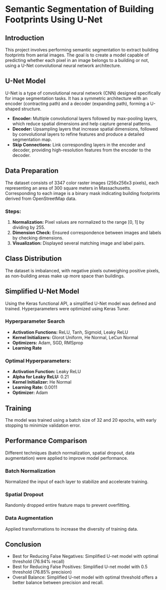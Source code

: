 # Semantic Segmentation of Building Footprints Using U-Net

## Introduction
This project involves performing semantic segmentation to extract building footprints from aerial images. The goal is to create a model capable of predicting whether each pixel in an image belongs to a building or not, using a U-Net convolutional neural network architecture.

## U-Net Model
U-Net is a type of convolutional neural network (CNN) designed specifically for image segmentation tasks. It has a symmetric architecture with an encoder (contracting path) and a decoder (expanding path), forming a U-shaped structure.

- **Encoder:** Multiple convolutional layers followed by max-pooling layers, which reduce spatial dimensions and help capture general patterns.
- **Decoder:** Upsampling layers that increase spatial dimensions, followed by convolutional layers to refine features and produce a detailed segmentation map.
- **Skip Connections:** Link corresponding layers in the encoder and decoder, providing high-resolution features from the encoder to the decoder.

## Data Preparation
The dataset consists of 3347 color raster images (256x256x3 pixels), each representing an area of 300 square meters in Massachusetts. Corresponding to each image is a binary mask indicating building footprints derived from OpenStreetMap data.

### Steps:
1. **Normalization:** Pixel values are normalized to the range [0, 1] by dividing by 255.
2. **Dimension Check:** Ensured correspondence between images and labels by checking dimensions.
3. **Visualization:** Displayed several matching image and label pairs.

## Class Distribution
The dataset is imbalanced, with negative pixels outweighing positive pixels, as non-building areas make up more space than buildings.

## Simplified U-Net Model
Using the Keras functional API, a simplified U-Net model was defined and trained. Hyperparameters were optimized using Keras Tuner.

### Hyperparameter Search
- **Activation Functions:** ReLU, Tanh, Sigmoid, Leaky ReLU
- **Kernel Initializers:** Glorot Uniform, He Normal, LeCun Normal
- **Optimizers:** Adam, SGD, RMSprop
- **Learning Rate**

### Optimal Hyperparameters:
- **Activation Function:** Leaky ReLU
- **Alpha for Leaky ReLU:** 0.21
- **Kernel Initializer:** He Normal
- **Learning Rate:** 0.0011
- **Optimizer:** Adam

## Training
The model was trained using a batch size of 32 and 20 epochs, with early stopping to minimize validation error.

## Performance Comparison
Different techniques (batch normalization, spatial dropout, data augmentation) were applied to improve model performance.

### Batch Normalization
Normalized the input of each layer to stabilize and accelerate training.

### Spatial Dropout
Randomly dropped entire feature maps to prevent overfitting.

### Data Augmentation
Applied transformations to increase the diversity of training data.

## Conclusion
- Best for Reducing False Negatives: Simplified U-net model with optimal threshold (76.94% recall)
- Best for Reducing False Positives: Simplified U-net model with 0.5 threshold (76.85% precision)
- Overall Balance: Simplified U-net model with optimal threshold offers a better balance between precision and recall.

